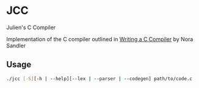 # JCC

Julien's C Compiler

Implementation of the C compiler outlined in [Writing a C Compiler](https://nostarch.com/writing-c-compiler) by Nora Sandler

## Usage

```bash
./jcc [-S][-h | --help][--lex | --parser | --codegen] path/to/code.c
```
